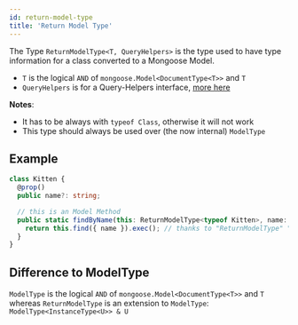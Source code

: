 ```yaml
---
id: return-model-type
title: 'Return Model Type'
---
```


The Type `ReturnModelType<T, QueryHelpers>` is the type used to have type information for a class converted to a Mongoose Model.

- `T` is the logical `AND` of `mongoose.Model<DocumentType<T>>` and `T`
- `QueryHelpers` is for a Query-Helpers interface, [more here](api/decorators/queryMethod.md)

**Notes**:
- It has to be always with `typeof Class`, otherwise it will not work
- This type should always be used over (the now internal) `ModelType`

## Example

```ts
class Kitten {
  @prop()
  public name?: string;

  // this is an Model Method
  public static findByName(this: ReturnModelType<typeof Kitten>, name: string) {
    return this.find({ name }).exec(); // thanks to "ReturnModelType" "this" has type information
  }
}
```

## Difference to ModelType

`ModelType` is the logical `AND` of `mongoose.Model<DocumentType<T>>` and `T` whereas `ReturnModelType` is an extension to `ModelType`:
`ModelType<InstanceType<U>> & U`
